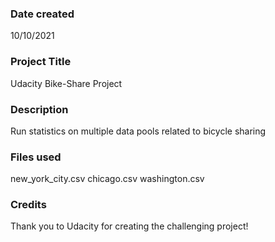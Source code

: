 ### Date created
10/10/2021

### Project Title
Udacity Bike-Share Project

### Description
Run statistics on multiple data pools related to bicycle sharing

### Files used
new_york_city.csv
chicago.csv
washington.csv

### Credits
Thank you to Udacity for creating the challenging project!
